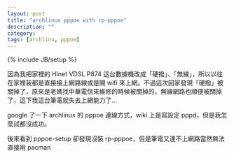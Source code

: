 ```yaml
---
layout: post
title: "archlinux pppoe with rp-pppoe"
description: ""
category: 
tags: [archlinu, pppoe]
---
```

{% include JB/setup %}

因為我把家裡的 Hinet VDSL P874 這台數據機改成「硬撥」、「無線」，所以以往在家裡我都是直接接上網路線或是開 wifi 來上網。不過這次回家發現「硬撥」被關掉了，原來是老媽找中華電信來維修的時候被關掉的，無線網路也順便被關掉了，這下我這台筆電就失去上網能力了…

google 了一下 archlinux 的 pppoe 連線方式，wiki 上是寫設定 pppd，但是我怎麼試都沒成功。

後來看到 pppoe-setup 卻發現沒裝 rp-pppoe，但是筆電又連不上網路當然無法直接用 pacman
